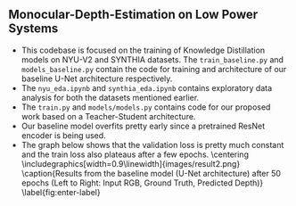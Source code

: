 ## Monocular-Depth-Estimation on Low Power Systems

- This codebase is focused on the training of Knowledge Distillation models on NYU-V2 and SYNTHIA datasets. The `train_baseline.py` and `models_baseline.py` contain the code for training and architecture of our baseline U-Net architecture respectively.
- The `nyu_eda.ipynb` and `synthia_eda.ipynb` contains exploratory data analysis for both the datasets mentioned earlier. 
- The `train.py` and `models/models.py` contains code for our proposed work based on a Teacher-Student architecture.
- Our baseline model overfits pretty early since a pretrained ResNet encoder is being used.
- The graph below shows that the validation loss is pretty much constant and the train loss also plateaus after a few epochs.
    \centering
    \includegraphics[width=0.9\linewidth]{images/result2.png}
    \caption{Results from the baseline model (U-Net architecture) after 50 epochs (Left to Right: Input RGB, Ground Truth, Predicted Depth)}
    \label{fig:enter-label}
